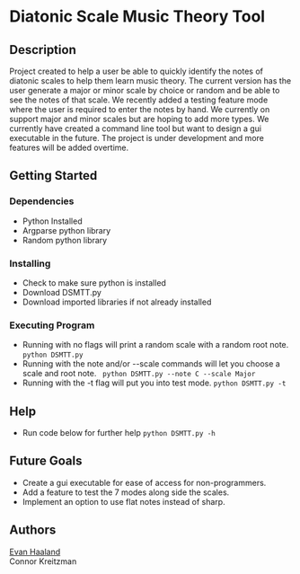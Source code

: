 # Diatonic Scale Music Theory Tool

## Description

Project created to help a user be able to quickly identify the notes of diatonic scales to help them learn music theory. The current version has the user generate a major or minor scale by choice or random and be able to see the notes of that scale. We recently added a testing feature mode where the user is required to enter the notes by hand. We currently on support major and minor scales but are hoping to add more types. We currently have created a command line tool but want to design a gui executable in the future. The project is under development and more features will be added overtime.

## Getting Started

### Dependencies
- Python Installed
- Argparse python library
- Random python library

### Installing
- Check to make sure python is installed
- Download DSMTT.py
- Download imported libraries if not already installed

### Executing Program
- Running with no flags will print a random scale with a random root note.
``` python DSMTT.py ```
- Running with the note and/or --scale commands will let you choose a scale and root note.
``` python DSMTT.py --note C --scale Major```
- Running with the -t flag will put you into test mode.
``` python DSMTT.py -t ```

## Help
- Run code below for further help
 ```python DSMTT.py -h```

## Future Goals
- Create a gui executable for ease of access for non-programmers.
- Add a feature to test the 7 modes along side the scales.
- Implement an option to use flat notes instead of sharp.


## Authors
[Evan Haaland](https://www.linkedin.com/in/evannhaaland/) </br>
Connor Kreitzman
